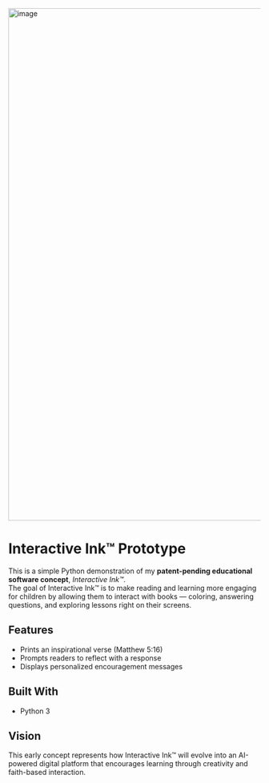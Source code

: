 <img width="1536" height="1024" alt="image" src="https://github.com/user-attachments/assets/b596d7ad-6b9d-416e-8e82-10127358b6d4" />



# Interactive Ink™ Prototype

This is a simple Python demonstration of my **patent-pending educational software concept**, *Interactive Ink™*.  
The goal of Interactive Ink™ is to make reading and learning more engaging for children by allowing them to interact with books — coloring, answering questions, and exploring lessons right on their screens.

##  Features
- Prints an inspirational verse (Matthew 5:16)
- Prompts readers to reflect with a response
- Displays personalized encouragement messages

##  Built With
- Python 3

##  Vision
This early concept represents how Interactive Ink™ will evolve into an AI-powered digital platform that encourages learning through creativity and faith-based interaction.
